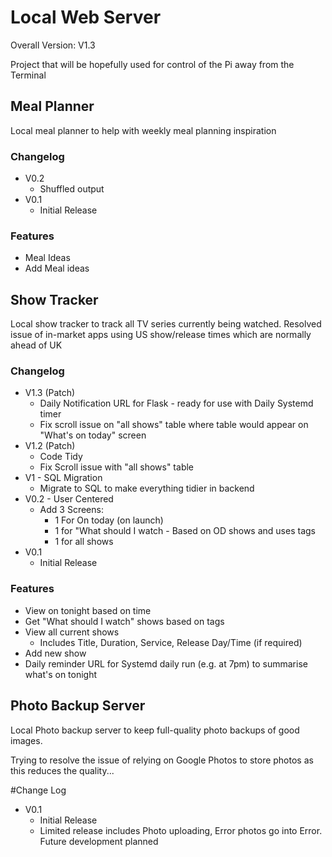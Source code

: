# Local Web Server

Overall Version: V1.3

Project that will be hopefully used for control of the Pi away from the Terminal

## Meal Planner
Local meal planner to help with weekly meal planning inspiration

### Changelog
 - V0.2
	- Shuffled output
 - V0.1
	- Initial Release

### Features
 - Meal Ideas
 - Add Meal ideas

## Show Tracker
Local show tracker to track all TV series currently being watched. Resolved issue of in-market apps using US show/release times which are normally ahead of UK

### Changelog
 - V1.3 (Patch)
	- Daily Notification URL for Flask - ready for use with Daily Systemd timer
	- Fix scroll issue on "all shows" table where table would appear on "What's on today" screen
 - V1.2 (Patch)
	- Code Tidy
	- Fix Scroll issue with "all shows" table
 - V1 - SQL Migration
 	- Migrate to SQL to make everything tidier in backend
 - V0.2 - User Centered
 	- Add 3 Screens:
 		- 1 For On today (on launch)
 		- 1 for "What should I watch - Based on OD shows and uses tags
 		- 1 for all shows
 - V0.1
	- Initial Release

### Features
 - View on tonight based on time
 - Get "What should I watch" shows based on tags
 - View all current shows
	- Includes Title, Duration, Service, Release Day/Time (if required)
 - Add new show
 - Daily reminder URL for Systemd daily run (e.g. at 7pm) to summarise what's on tonight
 
## Photo Backup Server
Local Photo backup server to keep full-quality photo backups of good images. 

Trying to resolve the issue of relying on Google Photos to store photos as this reduces the quality...

#Change Log
 - V0.1
 	- Initial Release
 	- Limited release includes Photo uploading, Error photos go into Error. Future development planned
 




